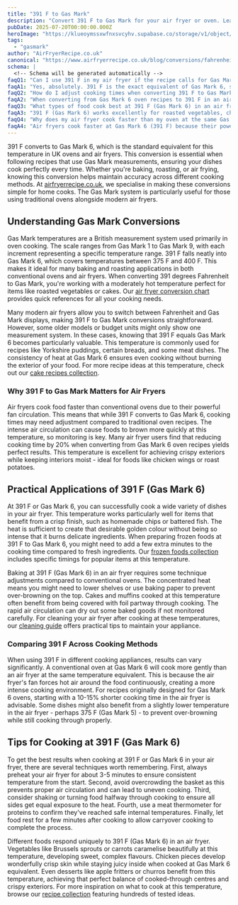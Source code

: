 ```yaml
---
title: "391 F to Gas Mark"
description: "Convert 391 F to Gas Mark for your air fryer or oven. Learn the exact Gas Mark equivalent and cooking tips for perfect results every time."
pubDate: 2025-07-20T00:00:00.000Z
heroImage: "https://klueoymssxwfnxsvcyhv.supabase.co/storage/v1/object/public/Shmucket/391-f-to-gas-mark.png"
tags:
  - "gasmark"
author: "AirFryerRecipe.co.uk"
canonical: "https://www.airfryerrecipe.co.uk/blog/conversions/fahrenheit-to-gas-mark/391-f-to-gas-mark"
schema: |
  <!-- Schema will be generated automatically -->
faqQ1: "Can I use 391 F in my air fryer if the recipe calls for Gas Mark 6?"
faqA1: "Yes, absolutely. 391 F is the exact equivalent of Gas Mark 6, so you can use this temperature in your air fryer when following Gas Mark 6 recipes. Just remember that air fryers cook faster, so you may need to reduce cooking time by about 20%."
faqQ2: "How do I adjust cooking times when converting 391 F to Gas Mark 6 for air frying?"
faqA2: "When converting from Gas Mark 6 oven recipes to 391 F in an air fryer, start by reducing the cooking time by 15-20%. Check food frequently as air fryers cook faster due to their powerful circulation. It's better to check early and add time if needed than to overcook."
faqQ3: "What types of food cook best at 391 F (Gas Mark 6) in an air fryer?"
faqA3: "391 F (Gas Mark 6) works excellently for roasted vegetables, chicken pieces, certain baked goods, and frozen foods like chips or nuggets. This temperature provides enough heat for browning and crisping without being so high that it burns food quickly."
faqQ4: "Why does my air fryer cook faster than my oven at the same Gas Mark 6 temperature?"
faqA4: "Air fryers cook faster at Gas Mark 6 (391 F) because their powerful fans circulate hot air continuously around the food. This creates more efficient heat transfer than a conventional oven's natural convection. The concentrated heat means foods cook through and brown more quickly in an air fryer."
---
```

<p>391 F converts to Gas Mark 6, which is the standard equivalent for this temperature in UK ovens and air fryers. This conversion is essential when following recipes that use Gas Mark measurements, ensuring your dishes cook perfectly every time. Whether you're baking, roasting, or air frying, knowing this conversion helps maintain accuracy across different cooking methods. At <a href=https://www.airfryerrecipe.co.uk>airfryerrecipe.co.uk</a>, we specialise in making these conversions simple for home cooks. The Gas Mark system is particularly useful for those using traditional ovens alongside modern air fryers.</p>

<h2>Understanding Gas Mark Conversions</h2>
<p>Gas Mark temperatures are a British measurement system used primarily in oven cooking. The scale ranges from Gas Mark 1 to Gas Mark 9, with each increment representing a specific temperature range. 391 F falls neatly into Gas Mark 6, which covers temperatures between 375 F and 400 F. This makes it ideal for many baking and roasting applications in both conventional ovens and air fryers. When converting 391 degrees Fahrenheit to Gas Mark, you're working with a moderately hot temperature perfect for items like roasted vegetables or cakes. Our <a href=https://www.airfryerrecipe.co.uk/air-fryer-conversion-chart>air fryer conversion chart</a> provides quick references for all your cooking needs.</p>

<p>Many modern air fryers allow you to switch between Fahrenheit and Gas Mark displays, making 391 F to Gas Mark conversions straightforward. However, some older models or budget units might only show one measurement system. In these cases, knowing that 391 F equals Gas Mark 6 becomes particularly valuable. This temperature is commonly used for recipes like Yorkshire puddings, certain breads, and some meat dishes. The consistency of heat at Gas Mark 6 ensures even cooking without burning the exterior of your food. For more recipe ideas at this temperature, check out our <a href=https://www.airfryerrecipe.co.uk/recipe-category/cakes>cake recipes collection</a>.</p>

<h3>Why 391 F to Gas Mark Matters for Air Fryers</h3>
<p>Air fryers cook food faster than conventional ovens due to their powerful fan circulation. This means that while 391 F converts to Gas Mark 6, cooking times may need adjustment compared to traditional oven recipes. The intense air circulation can cause foods to brown more quickly at this temperature, so monitoring is key. Many air fryer users find that reducing cooking time by 20% when converting from Gas Mark 6 oven recipes yields perfect results. This temperature is excellent for achieving crispy exteriors while keeping interiors moist - ideal for foods like chicken wings or roast potatoes.</p>

<h2>Practical Applications of 391 F (Gas Mark 6)</h2>
<p>At 391 F or Gas Mark 6, you can successfully cook a wide variety of dishes in your air fryer. This temperature works particularly well for items that benefit from a crisp finish, such as homemade chips or battered fish. The heat is sufficient to create that desirable golden colour without being so intense that it burns delicate ingredients. When preparing frozen foods at 391 F to Gas Mark 6, you might need to add a few extra minutes to the cooking time compared to fresh ingredients. Our <a href=https://www.airfryerrecipe.co.uk/recipe-category/frozen-foods>frozen foods collection</a> includes specific timings for popular items at this temperature.</p>

<p>Baking at 391 F (Gas Mark 6) in an air fryer requires some technique adjustments compared to conventional ovens. The concentrated heat means you might need to lower shelves or use baking paper to prevent over-browning on the top. Cakes and muffins cooked at this temperature often benefit from being covered with foil partway through cooking. The rapid air circulation can dry out some baked goods if not monitored carefully. For cleaning your air fryer after cooking at these temperatures, our <a href=https://www.airfryerrecipe.co.uk/air-fryer-cleaner>cleaning guide</a> offers practical tips to maintain your appliance.</p>

<h3>Comparing 391 F Across Cooking Methods</h3>
<p>When using 391 F in different cooking appliances, results can vary significantly. A conventional oven at Gas Mark 6 will cook more gently than an air fryer at the same temperature equivalent. This is because the air fryer's fan forces hot air around the food continuously, creating a more intense cooking environment. For recipes originally designed for Gas Mark 6 ovens, starting with a 10-15% shorter cooking time in the air fryer is advisable. Some dishes might also benefit from a slightly lower temperature in the air fryer - perhaps 375 F (Gas Mark 5) - to prevent over-browning while still cooking through properly.</p>

<h2>Tips for Cooking at 391 F (Gas Mark 6)</h2>
<p>To get the best results when cooking at 391 F or Gas Mark 6 in your air fryer, there are several techniques worth remembering. First, always preheat your air fryer for about 3-5 minutes to ensure consistent temperature from the start. Second, avoid overcrowding the basket as this prevents proper air circulation and can lead to uneven cooking. Third, consider shaking or turning food halfway through cooking to ensure all sides get equal exposure to the heat. Fourth, use a meat thermometer for proteins to confirm they've reached safe internal temperatures. Finally, let food rest for a few minutes after cooking to allow carryover cooking to complete the process.</p>

<p>Different foods respond uniquely to 391 F (Gas Mark 6) in an air fryer. Vegetables like Brussels sprouts or carrots caramelise beautifully at this temperature, developing sweet, complex flavours. Chicken pieces develop wonderfully crisp skin while staying juicy inside when cooked at Gas Mark 6 equivalent. Even desserts like apple fritters or churros benefit from this temperature, achieving that perfect balance of cooked-through centres and crispy exteriors. For more inspiration on what to cook at this temperature, browse our <a href=https://www.airfryerrecipe.co.uk/recipes>recipe collection</a> featuring hundreds of tested ideas.</p>
